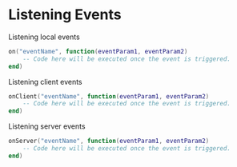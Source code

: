 # Listening Events

Listening local events
```lua
on("eventName", function(eventParam1, eventParam2)
    -- Code here will be executed once the event is triggered.
end)
```

Listening client events
```lua
onClient("eventName", function(eventParam1, eventParam2)
    -- Code here will be executed once the event is triggered.
end)
```

Listening server events
```lua
onServer("eventName", function(eventParam1, eventParam2)
    -- Code here will be executed once the event is triggered.
end)
```